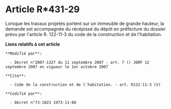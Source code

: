# Article R*431-29

Lorsque les travaux projetés portent sur un immeuble de grande hauteur, la demande est accompagnée du récépissé du dépôt en
préfecture du dossier prévu par l'article R. 122-11-3 du code de la construction et de l'habitation.

**Liens relatifs à cet article**

	**Modifié par**:

	  - Décret n°2007-1327 du 11 septembre 2007 - art. 7 () JORF 12 septembre 2007 en vigueur le 1er octobre 2007

	**Cite**:

	  - Code de la construction et de l'habitation. - art. R122-11-3 (V)

	**Codifié par**:

	  - Décret n°73-1023 1973-11-08
